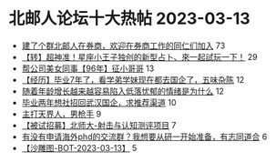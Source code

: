 # 北邮人论坛十大热帖 2023-03-13

- [建了个群北邮人在券商，欢迎在券商工作的同仁们加入](https://bbs.byr.cn/article/WorkLife/1197111) 73
- [【转】超神准！星座小王子独创的新型占卜、來一起試玩一下！](https://bbs.byr.cn/article/Constellations/326533) 29
- [帮公司美女同事【96年】征小哥哥](https://bbs.byr.cn/article/Friends/2037400) 13
- [【经历】毕业7年了，看学弟学妹现在都去国企了，五味杂陈](https://bbs.byr.cn/article/Job/2186267) 12
- [随着年龄增长越来越容易陷入低落忧郁的情绪是为什么](https://bbs.byr.cn/article/Talking/6381778) 12
- [毕业两年想社招回武汉国企，求推荐渠道](https://bbs.byr.cn/article/Hubei/398142) 10
- [主打天界人，男枪手](https://bbs.byr.cn/article/BUPTDNF/49731) 9
- [【被试招募】北师大-射击与认知测评项目](https://bbs.byr.cn/article/BNU/15906) 7
- [有没有申请海外phd的交流群？我想要从研一开始准备，有志同道合](https://bbs.byr.cn/article/GoAbroad/381051) 6
- [【沙雕图-BOT-2023-03-13】](https://bbs.byr.cn/article/Picture/3337931) 5


